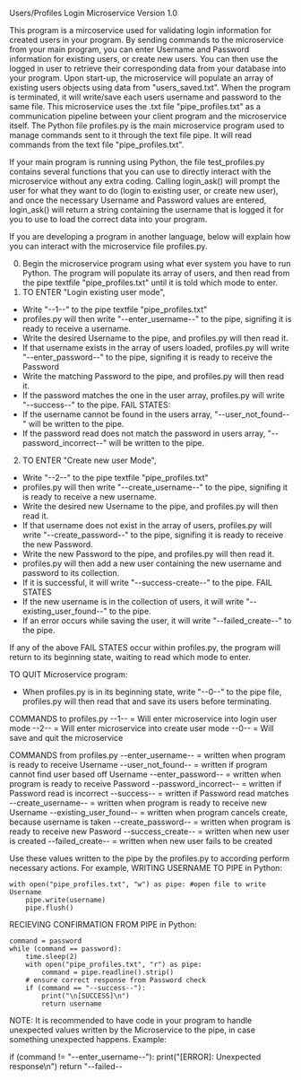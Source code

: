 Users/Profiles Login Microservice Version 1.0

This program is a mircoservice used for validating login information for created users in your program. By sending commands to the microservice from your main program, you can enter Username and Password information for existing users, or create new users. You can then use the logged in user to retrieve their corresponding data from your database into your program. Upon start-up, the microservice will populate an array of existing users objects using data from "users_saved.txt". When the program is terminated, it will write/save each users username and password to the same file.
This microservice uses the .txt file "pipe_profiles.txt" as a communication pipeline between your client program and the microservice itself. 
The Python file profiles.py is the main microservice program used to manage commands sent to it through the text file pipe.
It will read commands from the text file "pipe_profiles.txt".

If your main program is running using Python, the file test_profiles.py contains several functions that you can use to directly interact with the microservice without any extra coding. Calling login_ask() will prompt the user for what they want to do (login to existing user, or create new user), and once the necessary Username and Password values are entered, login_ask() will return a string containing the username that is logged it for you to use to load the correct data into your program.

If you are developing a program in another language, below will explain how you can interact with the microservice file profiles.py. 

0. Begin the microservice program using what ever system you have to run Python. The program will populate its array of users, and then read from the pipe textfile "pipe_profiles.txt" until it is told which mode to enter.
1. TO ENTER "Login existing user mode",
- Write "--1--" to the pipe textfile "pipe_profiles.txt"
- profiles.py will then write "--enter_username--" to the pipe, signifing it is ready to receive a username.
- Write the desired Username to the pipe, and profiles.py will then read it. 
- If that username exists in the array of users loaded, profiles.py will write "--enter_password--" to the pipe, signifing it is ready to receive the Password
- Write the matching Password to the pipe, and profiles.py will then read it.
- If the password matches the one in the user array, profiles.py will write "--success--"
to the pipe.
FAIL STATES:
- If the username cannot be found in the users array, "--user_not_found--" will be written to the pipe.
- If the password read does not match the password in users array, "--password_incorrect--" will be written to the pipe.

2. TO ENTER "Create new user Mode",
- Write "--2--" to the pipe textfile "pipe_profiles.txt"
- profiles.py will then write "--create_username--" to the pipe, signifing it is ready to receive a new username.
- Write the desired new Username to the pipe, and profiles.py will then read it.
- If that username does not exist in the array of users, profiles.py will write "--create_password--" to the pipe, signifing it is ready to receive the new Password.
- Write the new Password to the pipe, and profiles.py will then read it.
- profiles.py will then add a new user containing the new username and password to its collection.
- If it is successful, it will write "--success-create--" to the pipe.
FAIL STATES
- If the new username is in the collection of users, it will write "--existing_user_found--" to the pipe.
- If an error occurs while saving the user, it will write "--failed_create--" to the pipe.

If any of the above FAIL STATES occur within profiles.py, the program will return to its beginning state, waiting to read which mode to enter.

TO QUIT Microservice program:
- When profiles.py is in its beginning state, write "--0--" to the pipe file, profiles.py will then read that and save its users before terminating.


COMMANDS to profiles.py
--1--    = Will enter microservice into login user mode
--2--    = Will enter microservice into create user mode
--0--    = Will save and quit the microservice

COMMANDS from profiles.py
--enter_username--    = written when program is ready to receive Username
--user_not_found--    = written if program cannot find user based off Username
--enter_password--    = written when program is ready to receive Password
--password_incorrect--    = written if Password read is incorrect
--success--    = written if Password read matches
--create_username--    = written when program is ready to receive new Username
--existing_user_found--    = written when program cancels create, because username is taken
--create_password--    = written when program is ready to receive new Pasword
--success_create--    = written when new user is created
--failed_create--    = written when new user fails to be created

Use these values written to the pipe by the profiles.py to according perform necessary actions.
For example, 
WRITING USERNAME TO PIPE in Python:

    with open("pipe_profiles.txt", "w") as pipe: #open file to write Username
        pipe.write(username)
        pipe.flush()

RECIEVING CONFIRMATION FROM PIPE in Python:

    command = password
    while (command == password):
        time.sleep(2)
        with open("pipe_profiles.txt", "r") as pipe: 
            command = pipe.readline().strip()
        # ensure correct response from Password check
        if (command == "--success--"):
            print("\n[SUCCESS]\n")
            return username

NOTE: It is recommended to have code in your program to handle unexpected values written by the Microservice to the pipe, in case something unexpected happens.
Example:

  if (command != "--enter_username--"):
    print("[ERROR]: Unexpected response\n")
    return "--failed--
